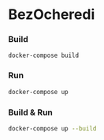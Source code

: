 # BezOcheredi

### Build

```
docker-compose build
```

### Run

```bash
docker-compose up
```

### Build & Run

```bash
docker-compose up --build
```
